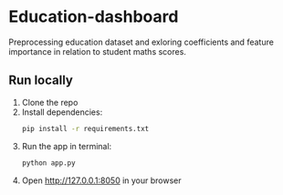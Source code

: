# Education-dashboard
Preprocessing education dataset and exloring coefficients and feature importance in relation to student maths scores.

## Run locally
1. Clone the repo
2. Install dependencies:
   ```bash
   pip install -r requirements.txt
3. Run the app in terminal:
   ```bash
   python app.py
5. Open http://127.0.0.1:8050 in your browser
